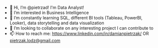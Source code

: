 - 👋 Hi, I’m @pietrzad! I'm Data Analyst!
- 👀 I’m interested in Business Intelligence
- 🌱 I’m constantly learning SQL, different BI tools (Tableau, PowerBI, Looker), data storytelling and data visualization
- 💞️ I’m looking to collaborate on any interesting project I can contribute to
- 📫 How to reach me: https://www.linkedin.com/in/damianpietrzak/ OR pietrzak.lodz@gmail.com
